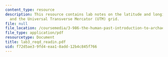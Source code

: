 ```yaml
---
content_type: resource
description: This resource contains lab notes on the latitude and longitude system,
  and the Universal Transverse Mercator (UTM) grid.
file: null
file_location: /coursemedia/3-986-the-human-past-introduction-to-archaeology-fall-2006/f72d5ae39fd4eaa18add12b4c845f766_lab3_reqd_readin.pdf
file_type: application/pdf
resourcetype: Document
title: lab3_reqd_readin.pdf
uid: f72d5ae3-9fd4-eaa1-8add-12b4c845f766
---
```

